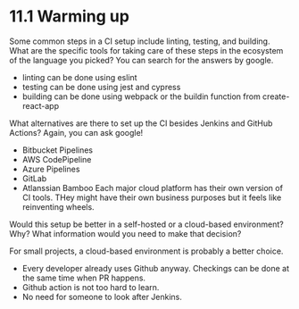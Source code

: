 # 11.1 Warming up

Some common steps in a CI setup include linting, testing, and building. What are the specific tools for taking care of these steps in the ecosystem of the language you picked? You can search for the answers by google.
+ linting can be done using eslint
+ testing can be done using jest and cypress
+ building can be done using webpack or the buildin function from create-react-app

What alternatives are there to set up the CI besides Jenkins and GitHub Actions? Again, you can ask google!
+ Bitbucket Pipelines
+ AWS CodePipeline
+ Azure Pipelines
+ GitLab
+ Atlanssian Bamboo
Each major cloud platform has their own version of CI tools. THey might have their own business purposes but it feels like reinventing wheels.

Would this setup be better in a self-hosted or a cloud-based environment? Why? What information would you need to make that decision?

For small projects, a cloud-based environment is probably a better choice. 
+ Every developer already uses Github anyway. Checkings can be done at the same time when PR happens.
+ Github action is not too hard to learn. 
+ No need for someone to look after Jenkins.

